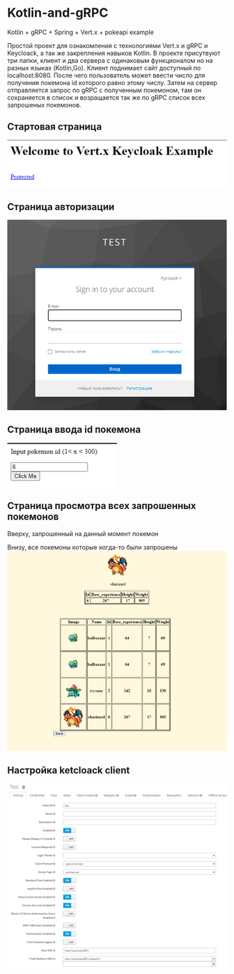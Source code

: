 # Kotlin-and-gRPC
Kotlin + gRPC + Spring + Vert.x + pokeapi example

Простой проект для ознакомления с технологиями Vert.x и gRPC и Keycloack, а так же закрепления навыков Kotlin.
В проекте присутвуют три папки, клиент и два сервера с  одинаковым функционалом но на разных языках (Kotlin,Go).
Клиент поднимает сайт доступный по localhost:8080. После чего пользователь может ввести число для получения покемона id которого равно этому числу. 
Затем на сервер отправляется запрос по gRPC с полученным покемоном, там он сохраняется в список и возращается так же по gRPC список всех запрошеных покемонов.


## Стартовая страница

![Image](https://github.com/DanilKozlov00/Kotlin-and-gRPC/blob/main/images/indexPage.png)

## Cтраница авторизации

![Image](https://github.com/DanilKozlov00/Kotlin-and-gRPC/blob/main/images/authPage.png)

## Страница ввода id покемона

![Image](https://github.com/DanilKozlov00/Kotlin-and-gRPC/blob/main/images/inputPokemonId.png)

## Страница просмотра всех запрошенных покемонов
Вверху, запрошенный на данный момент покемон

Внизу, все покемоны которые когда-то были запрошены
![Image](https://github.com/DanilKozlov00/Kotlin-and-gRPC/blob/main/images/pokemonList.png)

## Настройка ketcloack client

![Image](https://github.com/DanilKozlov00/Kotlin-and-gRPC/blob/main/images/keycloakClientSettings.png)

